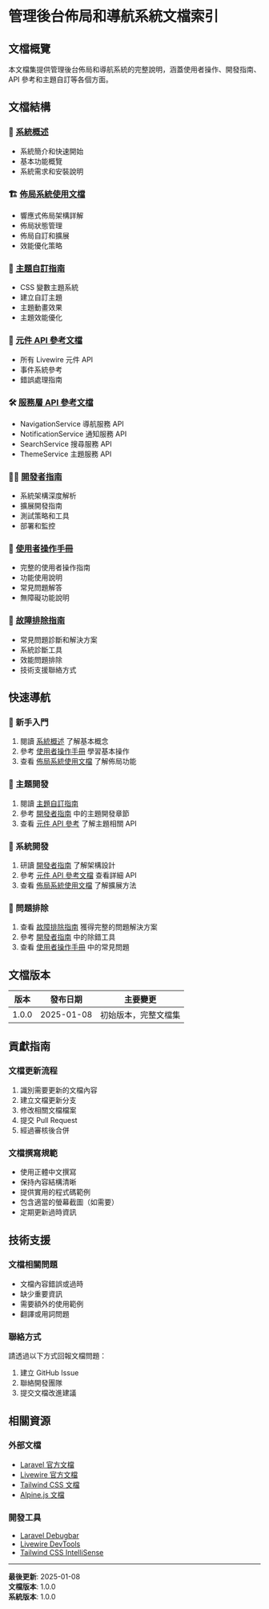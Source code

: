 # 管理後台佈局和導航系統文檔索引

## 文檔概覽

本文檔集提供管理後台佈局和導航系統的完整說明，涵蓋使用者操作、開發指南、API 參考和主題自訂等各個方面。

## 文檔結構

### 📖 [系統概述](./README.md)
- 系統簡介和快速開始
- 基本功能概覽
- 系統需求和安裝說明

### 🏗️ [佈局系統使用文檔](./layout-system-guide.md)
- 響應式佈局架構詳解
- 佈局狀態管理
- 佈局自訂和擴展
- 效能優化策略

### 🎨 [主題自訂指南](./theme-customization-guide.md)
- CSS 變數主題系統
- 建立自訂主題
- 主題動畫效果
- 主題效能優化

### 🔧 [元件 API 參考文檔](./component-api-reference.md)
- 所有 Livewire 元件 API
- 事件系統參考
- 錯誤處理指南

### 🛠️ [服務層 API 參考文檔](./service-api-reference.md)
- NavigationService 導航服務 API
- NotificationService 通知服務 API
- SearchService 搜尋服務 API
- ThemeService 主題服務 API

### 👨‍💻 [開發者指南](./developer-guide.md)
- 系統架構深度解析
- 擴展開發指南
- 測試策略和工具
- 部署和監控

### 📱 [使用者操作手冊](./user-manual.md)
- 完整的使用者操作指南
- 功能使用說明
- 常見問題解答
- 無障礙功能說明

### 🔧 [故障排除指南](./troubleshooting-guide.md)
- 常見問題診斷和解決方案
- 系統診斷工具
- 效能問題排除
- 技術支援聯絡方式

## 快速導航

### 🚀 新手入門
1. 閱讀 [系統概述](./README.md) 了解基本概念
2. 參考 [使用者操作手冊](./user-manual.md) 學習基本操作
3. 查看 [佈局系統使用文檔](./layout-system-guide.md) 了解佈局功能

### 🎨 主題開發
1. 閱讀 [主題自訂指南](./theme-customization-guide.md)
2. 參考 [開發者指南](./developer-guide.md) 中的主題開發章節
3. 查看 [元件 API 參考](./component-api-reference.md) 了解主題相關 API

### 🔧 系統開發
1. 研讀 [開發者指南](./developer-guide.md) 了解架構設計
2. 參考 [元件 API 參考文檔](./component-api-reference.md) 查看詳細 API
3. 查看 [佈局系統使用文檔](./layout-system-guide.md) 了解擴展方法

### 🐛 問題排除
1. 查看 [故障排除指南](./troubleshooting-guide.md) 獲得完整的問題解決方案
2. 參考 [開發者指南](./developer-guide.md) 中的除錯工具
3. 查看 [使用者操作手冊](./user-manual.md) 中的常見問題

## 文檔版本

| 版本 | 發布日期 | 主要變更 |
|------|----------|----------|
| 1.0.0 | 2025-01-08 | 初始版本，完整文檔集 |

## 貢獻指南

### 文檔更新流程
1. 識別需要更新的文檔內容
2. 建立文檔更新分支
3. 修改相關文檔檔案
4. 提交 Pull Request
5. 經過審核後合併

### 文檔撰寫規範
- 使用正體中文撰寫
- 保持內容結構清晰
- 提供實用的程式碼範例
- 包含適當的螢幕截圖（如需要）
- 定期更新過時資訊

## 技術支援

### 文檔相關問題
- 文檔內容錯誤或過時
- 缺少重要資訊
- 需要額外的使用範例
- 翻譯或用詞問題

### 聯絡方式
請透過以下方式回報文檔問題：
1. 建立 GitHub Issue
2. 聯絡開發團隊
3. 提交文檔改進建議

## 相關資源

### 外部文檔
- [Laravel 官方文檔](https://laravel.com/docs)
- [Livewire 官方文檔](https://livewire.laravel.com/docs)
- [Tailwind CSS 文檔](https://tailwindcss.com/docs)
- [Alpine.js 文檔](https://alpinejs.dev/start-here)

### 開發工具
- [Laravel Debugbar](https://github.com/barryvdh/laravel-debugbar)
- [Livewire DevTools](https://github.com/livewire/devtools)
- [Tailwind CSS IntelliSense](https://marketplace.visualstudio.com/items?itemName=bradlc.vscode-tailwindcss)

---

**最後更新**: 2025-01-08  
**文檔版本**: 1.0.0  
**系統版本**: 1.0.0